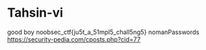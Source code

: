# Tahsin-vi
good boy
noobsec_ctf{ju5t_a_51mpl5_chall5ng5}
nomanPasswords
https://security-pedia.com/cposts.php?cid=77
